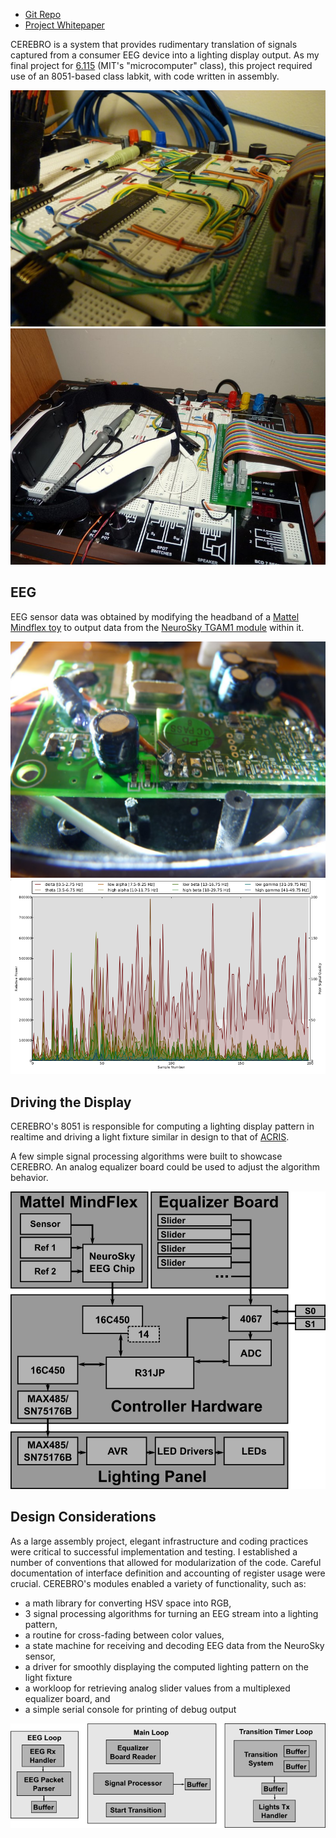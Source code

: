 * [Git Repo](/git/cerebro)
* [Project Whitepaper](https://github.com/jwcxz/CEREBRO/raw/master/report/report.pdf)


CEREBRO is a system that provides rudimentary translation of signals captured
from a consumer EEG device into a lighting display output.  As my final project
for [6.115](http://web.mit.edu/6.115/www/) (MIT's "microcomputer" class), this
project required use of an 8051-based class labkit, with code written in
assembly.

![CEREBRO's implementation on the 6.115 labkit##thumb##gallery:overview](cerebro-kit.jpg)
![CEREBRO's EEG sensor headband##thumb##gallery:overview](cerebro-eeg-headband.jpg)


## EEG

EEG sensor data was obtained by modifying the headband of a [Mattel Mindflex
toy](https://en.wikipedia.org/wiki/Mindflex) to output data from the [NeuroSky
TGAM1 module](http://neurosky.com/biosensors/eeg-sensor/) within it.

![TGAM1 sensor with data line brought out##thumb##gallery:eeg](tgam1-rework.jpg)
![Example sensor data output##thumb##gallery:eeg](eeg-data.png)


## Driving the Display

CEREBRO's 8051 is responsible for computing a lighting display pattern in
realtime and driving a light fixture similar in design to that of
[ACRIS](/projects/acris).

A few simple signal processing algorithms were built to showcase CEREBRO.  An
analog equalizer board could be used to adjust the algorithm behavior.

![Hardware architecture##thumb](hw-arch.png)


## Design Considerations

As a large assembly project, elegant infrastructure and coding practices were
critical to successful implementation and testing.  I established a number of
conventions that allowed for modularization of the code.  Careful documentation
of interface definition and accounting of register usage were crucial.
CEREBRO's modules enabled a variety of functionality, such as:

* a math library for converting HSV space into RGB,
* 3 signal processing algorithms for turning an EEG stream into a lighting
  pattern,
* a routine for cross-fading between color values,
* a state machine for receiving and decoding EEG data from the NeuroSky sensor,
* a driver for smoothly displaying the computed lighting pattern on the light
  fixture
* a workloop for retrieving analog slider values from a multiplexed equalizer
  board, and
* a simple serial console for printing of debug output

![Software architecture##thumb](sw-arch.png)
